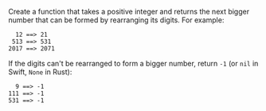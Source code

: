 Create a function that takes a positive integer and returns the next bigger number that can be formed by rearranging its digits. For example:

```
  12 ==> 21
 513 ==> 531
2017 ==> 2071
```

If the digits can't be rearranged to form a bigger number, return `-1` (or `nil` in Swift, `None` in Rust):

```
  9 ==> -1
111 ==> -1
531 ==> -1
```
